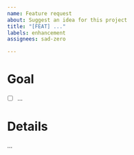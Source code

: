 ```yaml
---
name: Feature request
about: Suggest an idea for this project
title: "[FEAT] ..."
labels: enhancement
assignees: sad-zero

---
```


# Goal
- [ ] ...

# Details
...
